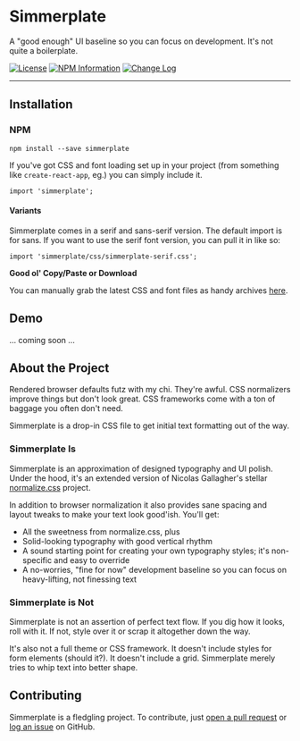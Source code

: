 # Simmerplate

A "good enough" UI baseline so you can focus on development. It's not quite a boilerplate.

[![License](https://img.shields.io/github/license/mashape/apistatus.svg)](LICENSE.md)
[![NPM Information](https://img.shields.io/npm/v/npm.svg)](https://www.npmjs.com/package/simmerplate)
[![Change Log](https://img.shields.io/badge/changelog-md-blue.svg)](CHANGELOG.md)

--------------------------------------

## Installation

### NPM

```
npm install --save simmerplate

```

If you've got CSS and font loading set up in your project (from something like `create-react-app`, eg.) you can simply include it.

```
import 'simmerplate';
```

#### Variants

Simmerplate comes in a serif and sans-serif version. The default import is for sans. If you want to use the serif font version, you can pull it in like so:

```
import 'simmerplate/css/simmerplate-serif.css';
```

**Good ol' Copy/Paste or Download**

You can manually grab the latest CSS and font files as handy archives [here](https://github.com/phillipluther/simmerplate/tree/master/downloads).


## Demo

... coming soon ...


## About the Project

Rendered browser defaults futz with my chi. They're awful. CSS normalizers improve things but don't look great. CSS frameworks come with a ton of baggage you often don't need.

Simmerplate is a drop-in CSS file to get initial text formatting out of the way.

### Simmerplate Is

Simmerplate is an approximation of designed typography and UI polish. Under the hood, it's an extended version of Nicolas Gallagher's stellar [normalize.css](https://github.com/necolas/normalize.css/) project.

In addition to browser normalization it also provides sane spacing and layout tweaks to make your text look good'ish. You'll get:

* All the sweetness from normalize.css, plus
* Solid-looking typography with good vertical rhythm
* A sound starting point for creating your own typography styles; it's non-specific and easy to override
* A no-worries, "fine for now" development baseline so you can focus on heavy-lifting, not finessing text


### Simmerplate is Not

Simmerplate is not an assertion of perfect text flow. If you dig how it looks, roll with it. If not, style over it or scrap it altogether down the way.

It's also not a full theme or CSS framework. It doesn't include styles for form elements (should it?). It doesn't include a grid. Simmerplate merely tries to whip text into better shape.


## Contributing

Simmerplate is a fledgling project. To contribute, just [open a pull request](https://github.com/phillipluther/simmerplate/pulls) or [log an issue](https://github.com/phillipluther/simmerplate/issues) on GitHub.
